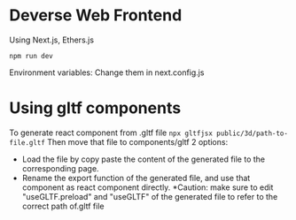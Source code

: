 # Deverse Web Frontend

Using Next.js, Ethers.js

`npm run dev`

Environment variables: Change them in next.config.js

# Using gltf components
To generate react component from .gltf file
`npx gltfjsx public/3d/path-to-file.gltf`
Then move that file to components/gltf
2 options:
- Load the file by copy paste the content of the generated file to the corresponding page.
- Rename the export function of the generated file, and use that component as react component directly.
*Caution: make sure to edit "useGLTF.preload" and "useGLTF" of the generated file to refer to the correct path of.gltf file